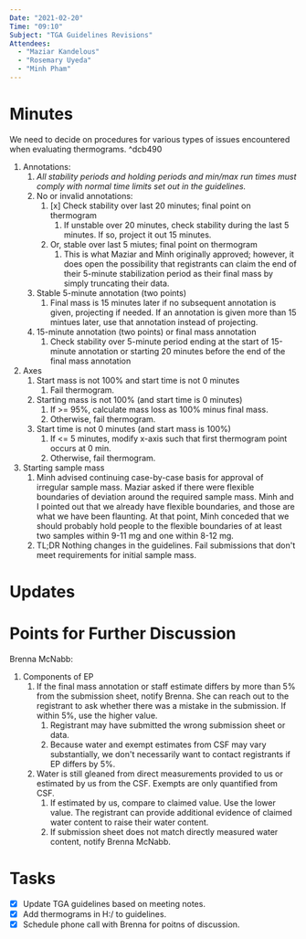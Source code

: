 ```yaml
---
Date: "2021-02-20"
Time: "09:10"
Subject: "TGA Guidelines Revisions"
Attendees: 
  - "Maziar Kandelous"
  - "Rosemary Uyeda"
  - "Minh Pham"
---
```


# Minutes
We need to decide on procedures for various types of issues encountered when evaluating thermograms. ^dcb490

1. Annotations:
    1. *All stability periods and holding periods and min/max run times must comply with normal time limits set out in the guidelines.*
    2. No or invalid annotations:
        1. [x] Check stability over last 20 minutes; final point on thermogram
            1. If unstable over 20 minutes, check stability during the last 5 minutes. If so, project it out 15 minutes.
        2. Or, stable over last 5 miutes; final point on thermogram
            1. This is what Maziar and Minh originally approved; however, it does open the possibility that registrants can claim the end of their 5-minute stabilization period as their final mass by simply truncating their data.
    3. Stable 5-minute annotation (two points) 
        1. Final mass is 15 minutes later if no subsequent annotation is given, projecting if needed. If an annotation is given more than 15 mintues later, use that annotation instead of projecting.
    4. 15-minute annotation (two points) or final mass annotation
        1. Check stability over 5-minute period ending at the start of 15-minute annotation or starting 20 minutes before the end of the final mass annotation
2. Axes
    1. Start mass is not 100% and start time is not 0 minutes
        1. Fail thermogram.
    2. Starting mass is not 100% (and start time is 0 minutes)
        1. If >= 95%, calculate mass loss as 100% minus final mass.     
        2. Otherwise, fail thermogram.
    3. Start time is not 0 minutes (and start mass is 100%)
        1. If <= 5 minutes, modify x-axis such that first thermogram point occurs at 0 min. 
        2. Otherwise, fail thermogram.
3. Starting sample mass
    1. Minh advised continuing case-by-case basis for approval of irregular sample mass. Maziar asked if there were flexible boundaries of deviation around the required sample mass. Minh and I pointed out that we already have flexible boundaries, and those are what we have been flaunting. At that point, Minh conceded that we should probably hold people to the flexible boundaries of at least two samples within 9-11 mg and one within 8-12 mg. 
    2. TL;DR Nothing changes in the guidelines. Fail submissions that don't meet requirements for initial sample mass.
# Updates
# Points for Further Discussion
Brenna McNabb:
1. Components of EP
    1. If the final mass annotation or staff estimate differs by more than 5% from the submission sheet, notify Brenna. She can reach out to the registrant to ask whether there was a mistake in the submission. If within 5%, use the higher value.       
        1. Registrant may have submitted the wrong submission sheet or data. 
        2. Because water and exempt estimates from CSF may vary substantially, we don't necessarily want to contact registrants if EP differs by 5%. 
    2. Water is still gleaned from direct measurements provided to us or estimated by us from the CSF. Exempts are only quantified from CSF.
        1. If estimated by us, compare to claimed value. Use the lower value. The registrant can provide additional evidence of claimed water content to raise their water content. 
        2. If submission sheet does not match directly measured water content, notify Brenna McNabb.
# Tasks
- [x] Update TGA guidelines based on meeting notes.
- [x] Add thermograms in H:/ to guidelines.
- [x] Schedule phone call with Brenna for poitns of discussion.
